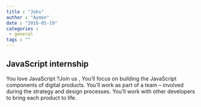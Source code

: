 ```yaml
---
title : "Jobs"
author : "Aymen"
date : "2016-05-19"
categories : 
 - general
tags : ""
---
```


## JavaScript internship

You love JavaScript ?Join us , You’ll focus on building the JavaScript components of digital products. You’ll work as part of a team – involved during the strategy and design processes. You’ll work with other developers to bring each product to life.
